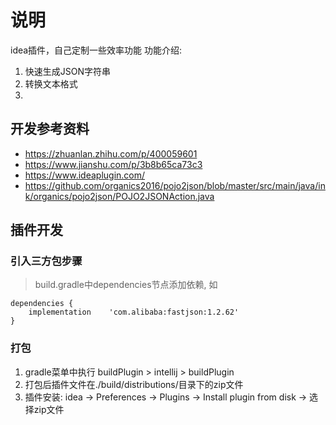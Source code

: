 # 说明
idea插件，自己定制一些效率功能
功能介绍:
1. 快速生成JSON字符串
2. 转换文本格式
3. 
## 开发参考资料
 - https://zhuanlan.zhihu.com/p/400059601
 - https://www.jianshu.com/p/3b8b65ca73c3
 - https://www.ideaplugin.com/
 - https://github.com/organics2016/pojo2json/blob/master/src/main/java/ink/organics/pojo2json/POJO2JSONAction.java

## 插件开发
### 引入三方包步骤
> build.gradle中dependencies节点添加依赖, 如
```
dependencies {
    implementation    'com.alibaba:fastjson:1.2.62'
}
```
### 打包
1. gradle菜单中执行 buildPlugin > intellij > buildPlugin
2. 打包后插件文件在./build/distributions/目录下的zip文件
3. 插件安装: idea -> Preferences -> Plugins -> Install plugin from disk -> 选择zip文件